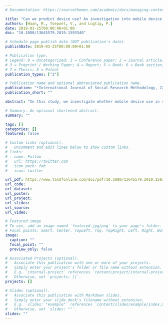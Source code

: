 ```yaml
---
# Documentation: https://sourcethemes.com/academic/docs/managing-content/

title: "Can we predict device use? An investigation into mobile device use in surveys"
authors: [Haan, M., Toepoel, V., and Lugtig, P.]
date: 2019-03-25T00:00:00+01:00
doi: "10.1080/13645579.2019.1593340"

# Schedule page publish date (NOT publication's date).
publishDate: 2019-03-25T00:00:00+01:00

# Publication type.
# Legend: 0 = Uncategorized; 1 = Conference paper; 2 = Journal article;
# 3 = Preprint / Working Paper; 4 = Report; 5 = Book; 6 = Book section;
# 7 = Thesis; 8 = Patent
publication_types: ["2"]

# Publication name and optional abbreviated publication name.
publication: "*International Journal of Social Research Methodology, 22,* 517-531"
publication_short: ""

abstract: "In this study, we investigate whether mobile device use in surveys can be predicted. We aim to identify possible motives for device use and build a model by drawing on theory from technology acceptance research and survey research. We then test this model with a Structural Equation Modeling approach using data of seven waves of the GESIS panel. We test whether our theoretical model fits the data by focusing on measures of fit, and by studying the standardized effects of the model. Results reveal that intention to use a particular device can predict actual use quite well. Ease of smartphone use is the most meaningful variable: if people use a smartphone for specific tasks, their intention to use a smartphone for survey completion is also more likely. In conclusion, investing in ease of use of mobile survey completion could encourage respondents to use mobile devices. This can foremost be established by building well-designed surveys for mobile devices."

# Summary. An optional shortened abstract.
summary: ""

tags: []
categories: []
featured: false

# Custom links (optional).
#   Uncomment and edit lines below to show custom links.
# links:
# - name: Follow
#   url: https://twitter.com
#   icon_pack: fab
#   icon: twitter

url_pdf: https://www.tandfonline.com/doi/pdf/10.1080/13645579.2019.1593340?needAccess=true
url_code:
url_dataset:
url_poster:
url_project:
url_slides:
url_source:
url_video:

# Featured image
# To use, add an image named `featured.jpg/png` to your page's folder. 
# Focal points: Smart, Center, TopLeft, Top, TopRight, Left, Right, BottomLeft, Bottom, BottomRight.
image:
  caption: ""
  focal_point: ""
  preview_only: false

# Associated Projects (optional).
#   Associate this publication with one or more of your projects.
#   Simply enter your project's folder or file name without extension.
#   E.g. `internal-project` references `content/project/internal-project/index.md`.
#   Otherwise, set `projects: []`.
projects: []

# Slides (optional).
#   Associate this publication with Markdown slides.
#   Simply enter your slide deck's filename without extension.
#   E.g. `slides: "example"` references `content/slides/example/index.md`.
#   Otherwise, set `slides: ""`.
slides: ""
---
```

